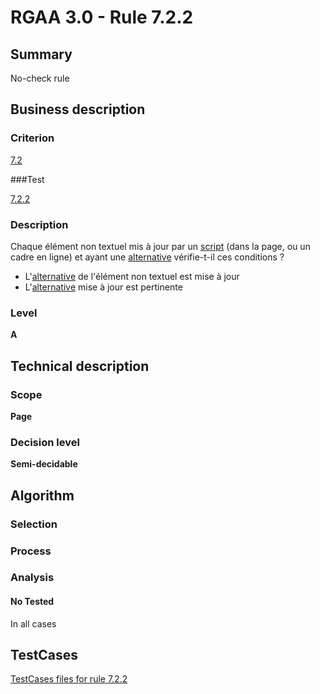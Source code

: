 # RGAA 3.0 -  Rule 7.2.2

## Summary

No-check rule

## Business description

### Criterion

[7.2](http://disic.github.io/rgaa_referentiel_en/RGAA3.0_Criteria_English_version_v1.html#crit-7-2)

###Test

[7.2.2](http://disic.github.io/rgaa_referentiel_en/RGAA3.0_Criteria_English_version_v1.html#test-7-2-2)

### Description

Chaque &eacute;l&eacute;ment non textuel mis &agrave; jour par un <a href="http://references.modernisation.gouv.fr/referentiel-technique-0#mScript">script</a> (dans la page, ou un cadre en ligne) et ayant une <a href="http://references.modernisation.gouv.fr/referentiel-technique-0#mAltScript">alternative</a> v&eacute;rifie-t-il ces conditions ? 
 
 *  L'<a href="http://references.modernisation.gouv.fr/referentiel-technique-0#mAltScript">alternative</a> de l'&eacute;l&eacute;ment non textuel est mise &agrave; jour 
 *  L'<a href="http://references.modernisation.gouv.fr/referentiel-technique-0#mAltScript">alternative</a> mise &agrave; jour est pertinente 


### Level

**A**

## Technical description

### Scope

**Page**

### Decision level

**Semi-decidable**

## Algorithm

### Selection

### Process

### Analysis

#### No Tested 

In all cases



##  TestCases 

[TestCases files for rule 7.2.2](https://github.com/Asqatasun/Asqatasun/tree/master/rules/rules-rgaa3.0/src/test/resources/testcases/rgaa30/Rgaa30Rule070202/) 


